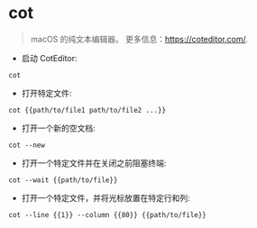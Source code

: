 # cot

> macOS 的纯文本编辑器。
> 更多信息：<https://coteditor.com/>.

- 启动 CotEditor:

`cot`

- 打开特定文件:

`cot {{path/to/file1 path/to/file2 ...}}`

- 打开一个新的空文档:

`cot --new`

- 打开一个特定文件并在关闭之前阻塞终端:

`cot --wait {{path/to/file}}`

- 打开一个特定文件，并将光标放置在特定行和列:

`cot --line {{1}} --column {{80}} {{path/to/file}}`